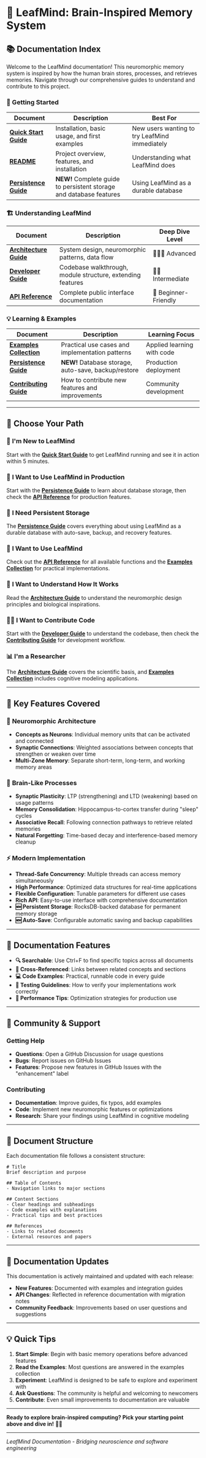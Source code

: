 # 🧠 LeafMind: Brain-Inspired Memory System

## 📚 Documentation Index

Welcome to the LeafMind documentation! This neuromorphic memory system is inspired by how the human brain stores, processes, and retrieves memories. Navigate through our comprehensive guides to understand and contribute to this project.

### 🚀 Getting Started

| Document | Description | Best For |
|----------|-------------|----------|
| **[Quick Start Guide](QUICK_START.md)** | Installation, basic usage, and first examples | New users wanting to try LeafMind immediately |
| **[README](../README.md)** | Project overview, features, and installation | Understanding what LeafMind does |
| **[Persistence Guide](PERSISTENCE.md)** | **NEW!** Complete guide to persistent storage and database features | Using LeafMind as a durable database |

### 🏗️ Understanding LeafMind

| Document | Description | Deep Dive Level |
|----------|-------------|-----------------|
| **[Architecture Guide](ARCHITECTURE.md)** | System design, neuromorphic patterns, data flow | 🧠🧠🧠 Advanced |
| **[Developer Guide](DEVELOPER_GUIDE.md)** | Codebase walkthrough, module structure, extending features | 🧠🧠 Intermediate |
| **[API Reference](API_REFERENCE.md)** | Complete public interface documentation | 🧠 Beginner-Friendly |

### 💡 Learning & Examples

| Document | Description | Learning Focus |
|----------|-------------|----------------|
| **[Examples Collection](EXAMPLES.md)** | Practical use cases and implementation patterns | Applied learning with code |
| **[Persistence Guide](PERSISTENCE.md)** | **NEW!** Database storage, auto-save, backup/restore | Production deployment |
| **[Contributing Guide](CONTRIBUTING.md)** | How to contribute new features and improvements | Community development |

---

## 🎯 Choose Your Path

### 👋 **I'm New to LeafMind**
Start with the **[Quick Start Guide](QUICK_START.md)** to get LeafMind running and see it in action within 5 minutes.

### 🔧 **I Want to Use LeafMind in Production**
Start with the **[Persistence Guide](PERSISTENCE.md)** to learn about database storage, then check the **[API Reference](API_REFERENCE.md)** for production features.

### 💾 **I Need Persistent Storage**
The **[Persistence Guide](PERSISTENCE.md)** covers everything about using LeafMind as a durable database with auto-save, backup, and recovery features.

### 🔧 **I Want to Use LeafMind**
Check out the **[API Reference](API_REFERENCE.md)** for all available functions and the **[Examples Collection](EXAMPLES.md)** for practical implementations.

### 🧠 **I Want to Understand How It Works**
Read the **[Architecture Guide](ARCHITECTURE.md)** to understand the neuromorphic design principles and biological inspirations.

### 👨‍💻 **I Want to Contribute Code**
Start with the **[Developer Guide](DEVELOPER_GUIDE.md)** to understand the codebase, then check the **[Contributing Guide](CONTRIBUTING.md)** for development workflow.

### 📊 **I'm a Researcher**
The **[Architecture Guide](ARCHITECTURE.md)** covers the scientific basis, and **[Examples Collection](EXAMPLES.md)** includes cognitive modeling applications.

---

## 🌟 Key Features Covered

### 🧠 **Neuromorphic Architecture**
- **Concepts as Neurons**: Individual memory units that can be activated and connected
- **Synaptic Connections**: Weighted associations between concepts that strengthen or weaken over time
- **Multi-Zone Memory**: Separate short-term, long-term, and working memory areas

### 🔄 **Brain-Like Processes**
- **Synaptic Plasticity**: LTP (strengthening) and LTD (weakening) based on usage patterns
- **Memory Consolidation**: Hippocampus-to-cortex transfer during "sleep" cycles
- **Associative Recall**: Following connection pathways to retrieve related memories
- **Natural Forgetting**: Time-based decay and interference-based memory cleanup

### ⚡ **Modern Implementation**
- **Thread-Safe Concurrency**: Multiple threads can access memory simultaneously
- **High Performance**: Optimized data structures for real-time applications
- **Flexible Configuration**: Tunable parameters for different use cases
- **Rich API**: Easy-to-use interface with comprehensive documentation
- **🆕 Persistent Storage**: RocksDB-backed database for permanent memory storage
- **🆕 Auto-Save**: Configurable automatic saving and backup capabilities

---

## 📖 Documentation Features

- **🔍 Searchable**: Use Ctrl+F to find specific topics across all documents
- **🔗 Cross-Referenced**: Links between related concepts and sections
- **💻 Code Examples**: Practical, runnable code in every guide
- **🧪 Testing Guidelines**: How to verify your implementations work correctly
- **🚀 Performance Tips**: Optimization strategies for production use

---

## 🤝 Community & Support

### Getting Help
- **Questions**: Open a GitHub Discussion for usage questions
- **Bugs**: Report issues on GitHub Issues
- **Features**: Propose new features in GitHub Issues with the "enhancement" label

### Contributing
- **Documentation**: Improve guides, fix typos, add examples
- **Code**: Implement new neuromorphic features or optimizations
- **Research**: Share your findings using LeafMind in cognitive modeling

---

## 📄 Document Structure

Each documentation file follows a consistent structure:

```
# Title
Brief description and purpose

## Table of Contents
- Navigation links to major sections

## Content Sections
- Clear headings and subheadings
- Code examples with explanations
- Practical tips and best practices

## References
- Links to related documents
- External resources and papers
```

---

## 🔄 Documentation Updates

This documentation is actively maintained and updated with each release:

- **New Features**: Documented with examples and integration guides
- **API Changes**: Reflected in reference documentation with migration notes
- **Community Feedback**: Improvements based on user questions and suggestions

---

## 💡 Quick Tips

1. **Start Simple**: Begin with basic memory operations before advanced features
2. **Read the Examples**: Most questions are answered in the examples collection
3. **Experiment**: LeafMind is designed to be safe to explore and experiment with
4. **Ask Questions**: The community is helpful and welcoming to newcomers
5. **Contribute**: Even small improvements to documentation are valuable

---

**Ready to explore brain-inspired computing? Pick your starting point above and dive in!** 🧠✨

---

*LeafMind Documentation - Bridging neuroscience and software engineering*